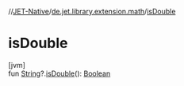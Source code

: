 //[JET-Native](../../index.md)/[de.jet.library.extension.math](index.md)/[isDouble](is-double.md)

# isDouble

[jvm]\
fun [String](https://kotlinlang.org/api/latest/jvm/stdlib/kotlin/-string/index.html)?.[isDouble](is-double.md)(): [Boolean](https://kotlinlang.org/api/latest/jvm/stdlib/kotlin/-boolean/index.html)
